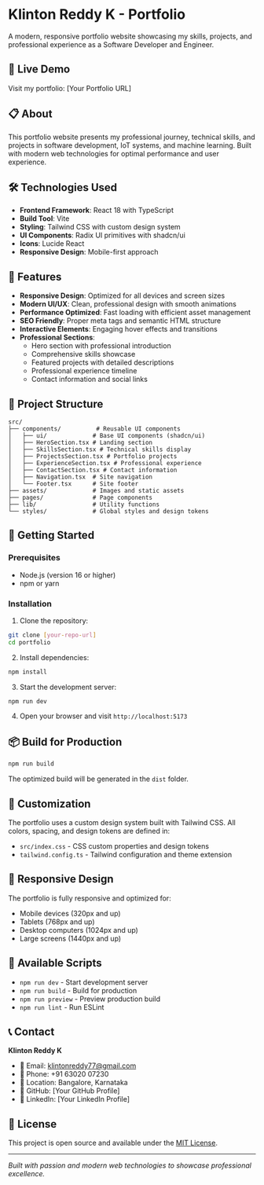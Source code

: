 # Klinton Reddy K - Portfolio

A modern, responsive portfolio website showcasing my skills, projects, and professional experience as a Software Developer and Engineer.

## 🚀 Live Demo

Visit my portfolio: [Your Portfolio URL]

## 📋 About

This portfolio website presents my professional journey, technical skills, and projects in software development, IoT systems, and machine learning. Built with modern web technologies for optimal performance and user experience.

## 🛠️ Technologies Used

- **Frontend Framework**: React 18 with TypeScript
- **Build Tool**: Vite
- **Styling**: Tailwind CSS with custom design system
- **UI Components**: Radix UI primitives with shadcn/ui
- **Icons**: Lucide React
- **Responsive Design**: Mobile-first approach

## 🎯 Features

- **Responsive Design**: Optimized for all devices and screen sizes
- **Modern UI/UX**: Clean, professional design with smooth animations
- **Performance Optimized**: Fast loading with efficient asset management
- **SEO Friendly**: Proper meta tags and semantic HTML structure
- **Interactive Elements**: Engaging hover effects and transitions
- **Professional Sections**:
  - Hero section with professional introduction
  - Comprehensive skills showcase
  - Featured projects with detailed descriptions
  - Professional experience timeline
  - Contact information and social links

## 📁 Project Structure

```
src/
├── components/          # Reusable UI components
│   ├── ui/             # Base UI components (shadcn/ui)
│   ├── HeroSection.tsx # Landing section
│   ├── SkillsSection.tsx # Technical skills display
│   ├── ProjectsSection.tsx # Portfolio projects
│   ├── ExperienceSection.tsx # Professional experience
│   ├── ContactSection.tsx # Contact information
│   ├── Navigation.tsx  # Site navigation
│   └── Footer.tsx      # Site footer
├── assets/             # Images and static assets
├── pages/              # Page components
├── lib/                # Utility functions
└── styles/             # Global styles and design tokens
```

## 🚀 Getting Started

### Prerequisites

- Node.js (version 16 or higher)
- npm or yarn

### Installation

1. Clone the repository:
```bash
git clone [your-repo-url]
cd portfolio
```

2. Install dependencies:
```bash
npm install
```

3. Start the development server:
```bash
npm run dev
```

4. Open your browser and visit `http://localhost:5173`

## 📦 Build for Production

```bash
npm run build
```

The optimized build will be generated in the `dist` folder.

## 🎨 Customization

The portfolio uses a custom design system built with Tailwind CSS. All colors, spacing, and design tokens are defined in:

- `src/index.css` - CSS custom properties and design tokens
- `tailwind.config.ts` - Tailwind configuration and theme extension

## 📱 Responsive Design

The portfolio is fully responsive and optimized for:
- Mobile devices (320px and up)
- Tablets (768px and up)
- Desktop computers (1024px and up)
- Large screens (1440px and up)

## 🔧 Available Scripts

- `npm run dev` - Start development server
- `npm run build` - Build for production
- `npm run preview` - Preview production build
- `npm run lint` - Run ESLint

## 📞 Contact

**Klinton Reddy K**
- 📧 Email: klintonreddy77@gmail.com
- 📱 Phone: +91 63020 07230
- 📍 Location: Bangalore, Karnataka
- 🔗 GitHub: [Your GitHub Profile]
- 💼 LinkedIn: [Your LinkedIn Profile]

## 📄 License

This project is open source and available under the [MIT License](LICENSE).

---

*Built with passion and modern web technologies to showcase professional excellence.*